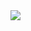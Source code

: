 <a href="https://github.com/devxb/gitanimals">
  <img src="https://render.gitanimals.org/farms/{YONGMINJO1}"/>
</a>


<!--
**YONGMINJO1/YONGMINJO1** is a ✨ _special_ ✨ repository because its `README.md` (this file) appears on your GitHub profile.

Here are some ideas to get you started:

- 🔭 I’m currently working on ...
- 🌱 I’m currently learning ...
- 👯 I’m looking to collaborate on ...
- 🤔 I’m looking for help with ...
- 💬 Ask me about ...
- 📫 How to reach me: ...
- 😄 Pronouns: ...
- ⚡ Fun fact: ...
-->
